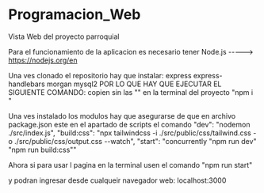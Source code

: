 # Programacion_Web
Vista Web del proyecto parroquial

Para el funcionamiento de la aplicacion es necesario tener
    Node.js -----> https://nodejs.org/en

Una ves clonado el repositorio hay que instalar:
    express
    express-handlebars
    morgan
    mysql2
POR LO QUE HAY QUE EJECUTAR EL SIGUIENTE COMANDO:
copien sin las "" en la terminal del proyecto
    "npm i "

Una ves instalado los modulos hay que asegurarse de que en
archivo package.json este en el apartado de scripts el comando
    "dev": "nodemon ./src/index.js",
    "build:css": "npx tailwindcss -i ./src/public/css/tailwind.css -o ./src/public/css/output.css --watch",
    "start": "concurrently \"npm run dev\" \"npm run build:css\""

Ahora si para usar l pagina en la terminal usen el comando
    "npm run start"

y podran ingresar desde cualqueir navegador web:
    localhost:3000
